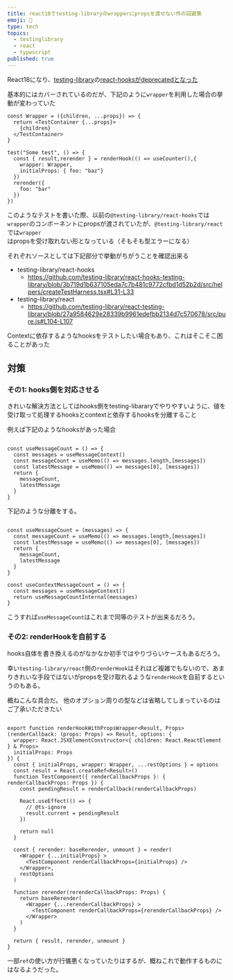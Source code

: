 ```yaml
---
title: react18でtesting-libraryのwrapperにpropsを渡せない件の回避策
emoji: 🎺
type: tech
topics:
  - testinglibrary
  - react
  - typescript
published: true
---
```


React18になり、[testing-library](https://testing-library.com/)の[react-hooksがdeprecatedとなった](https://github.com/testing-library/react-hooks-testing-library#a-note-about-react-18-support)

基本的にはカバーされているのだが、下記のように`wrapper`を利用した場合の挙動が変わっていた

```tsx
const Wrapper = ({children, ...props}) => {
  return <TestContainer {...props}>
    {children}
  </TestContainer>
}

test("Some test", () => {
  const { result,rerender } = renderHook(() => useCounter(),{
    wrapper: Wrapper,
    initialProps: { foo: "baz"}
  })
  rerender({
    foo: "bar"
  })
})

```

このようなテストを書いた際、以前の`@testing-library/react-hooks`では`wrapper`のコンポーネントにpropsが渡されていたが、`@testing-library/react`では`wrapper`はpropsを受け取れない形となっている（そもそも型エラーになる）

それぞれソースとしては下記部分で挙動がちがうことを確認出来る

* testing-library/react-hooks
  * https://github.com/testing-library/react-hooks-testing-library/blob/3b719d1b637105eda7c7b481c9772cfbd1d52b2d/src/helpers/createTestHarness.tsx#L31-L33
* testing-library/react
  * https://github.com/testing-library/react-testing-library/blob/27a9584629e28339b9961edefbb2134d7c570678/src/pure.js#L104-L107

Contextに依存するようなhooksをテストしたい場合もあり、これはそこそこ困ることがあった

## 対策
### その1: hooks側を対応させる

きれいな解決方法としてはhooks側をtesting-libararyでやりやすいように、値を受け取って処理するhooksとcontextと依存するhooksを分離すること

例えば下記のようなhooksがあった場合

```tsx

const useMessageCount = () => {
  const messages = useMessageContext()
  const messageCount = useMemo(() => messages.length,[messages])
  const latestMessage = useMemo(() => messages[0], [messages])
  return {
    messageCount,
    latestMessage
  }
}

```

下記のような分離をする。

```tsx

const useMessageCount = (messages) => {
  const messageCount = useMemo(() => messages.length,[messages])
  const latestMessage = useMemo(() => messages[0], [messages])
  return {
    messageCount,
    latestMessage
  }
}

const useContextMessageCount = () => {
  const messages = useMessageContext()
  return useMessageCountInternal(messages)
}
```

こうすれば`useMessageCount`はこれまで同等のテストが出来るだろう。

### その2: renderHookを自前する

hooks自体を書き換えるのがなかなか初手ではやりづらいケースもあるだろう。

幸い`testing-library/react`側の`renderHook`はそれほど複雑でもないので、あまりきれいな手段ではないがpropsを受け取れるような`renderHook`を自前するというのもある。

概ねこんな具合だ。
他のオプション周りの型などは省略してしまっているのはご了承いただきたい

```tsx

export function renderHookWithPropsWrapper<Result, Props>(renderCallback: (props: Props) => Result, options: {
  wrapper: React.JSXElementConstructor<{ children: React.ReactElement } & Props>
  initialProps: Props
}) {
  const { initialProps, wrapper: Wrapper, ...restOptions } = options
  const result = React.createRef<Result>()
  function TestComponent({ renderCallbackProps }: { renderCallbackProps: Props }) {
    const pendingResult = renderCallback(renderCallbackProps)

    React.useEffect(() => {
      // @ts-ignore
      result.current = pendingResult
    })

    return null
  }

  const { rerender: baseRerender, unmount } = render(
    <Wrapper {...initialProps} >
      <TestComponent renderCallbackProps={initialProps} />
    </Wrapper>,
    restOptions
  )

  function rerender(rerenderCallbackProps: Props) {
    return baseRerender(
      <Wrapper {...rerenderCallbackProps} >
        <TestComponent renderCallbackProps={rerenderCallbackProps} />
      </Wrapper>
    )
  }

  return { result, rerender, unmount }
}
```

一部`ref`の使い方が行儀悪くなっていたりはするが、概ねこれで動作するものにはなるようだった。
